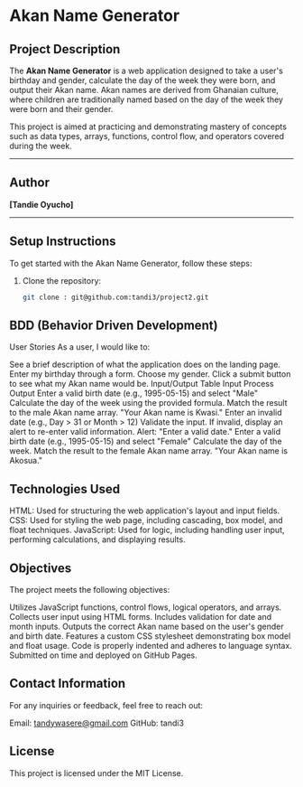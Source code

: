 # Akan Name Generator

## Project Description
The **Akan Name Generator** is a web application designed to take a user's birthday and gender, calculate the day of the week they were born, and output their Akan name. Akan names are derived from Ghanaian culture, where children are traditionally named based on the day of the week they were born and their gender.

This project is aimed at practicing and demonstrating mastery of concepts such as data types, arrays, functions, control flow, and operators covered during the week.

---

## Author
**[Tandie Oyucho]**

---

## Setup Instructions
To get started with the Akan Name Generator, follow these steps:
1. Clone the repository:
   ```bash
   git clone : git@github.com:tandi3/project2.git

## BDD (Behavior Driven Development)
User Stories
As a user, I would like to:

See a brief description of what the application does on the landing page.
Enter my birthday through a form.
Choose my gender.
Click a submit button to see what my Akan name would be.
Input/Output Table
Input	Process	Output
Enter a valid birth date (e.g., 1995-05-15) and select "Male"	Calculate the day of the week using the provided formula. Match the result to the male Akan name array.	"Your Akan name is Kwasi."
Enter an invalid date (e.g., Day > 31 or Month > 12)	Validate the input. If invalid, display an alert to re-enter valid information.	Alert: "Enter a valid date."
Enter a valid birth date (e.g., 1995-05-15) and select "Female"	Calculate the day of the week. Match the result to the female Akan name array.	"Your Akan name is Akosua."

## Technologies Used
HTML: Used for structuring the web application's layout and input fields.
CSS: Used for styling the web page, including cascading, box model, and float techniques.
JavaScript: Used for logic, including handling user input, performing calculations, and displaying results.

## Objectives
The project meets the following objectives:

Utilizes JavaScript functions, control flows, logical operators, and arrays.
Collects user input using HTML forms.
Includes validation for date and month inputs.
Outputs the correct Akan name based on the user's gender and birth date.
Features a custom CSS stylesheet demonstrating box model and float usage.
Code is properly indented and adheres to language syntax.
Submitted on time and deployed on GitHub Pages.

## Contact Information
For any inquiries or feedback, feel free to reach out:

Email: tandywasere@gmail.com
GitHub: tandi3

## License
This project is licensed under the MIT License.
